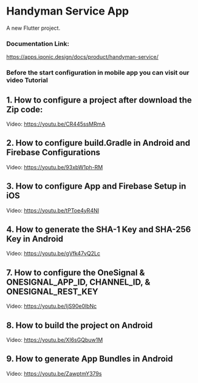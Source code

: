 # Handyman Service App

A new Flutter project.

### Documentation Link:
https://apps.iqonic.design/docs/product/handyman-service/

### Before the start configuration in mobile app you can visit our video Tutorial ###

## 1. How to configure a project after download the Zip code:
Video: https://youtu.be/CR445ssMRmA

## 2. How to configure build.Gradle in Android and Firebase Configurations
Video: https://youtu.be/93xbW1ph-RM

## 3. How to configure App and Firebase Setup in iOS
Video: https://youtu.be/tPToe4yR4NI

## 4. How to generate the SHA-1 Key and SHA-256 Key in Android
Video: https://youtu.be/gVfk47vQ2Lc

## 7. How to configure the OneSignal & ONESIGNAL_APP_ID, CHANNEL_ID, & ONESIGNAL_REST_KEY
Video: https://youtu.be/IjS90e0lbNc

## 8. How to build the project on Android
Video: https://youtu.be/XI6sGQbuw1M

## 9. How to generate App Bundles in Android
Video: https://youtu.be/ZawptmY379s
